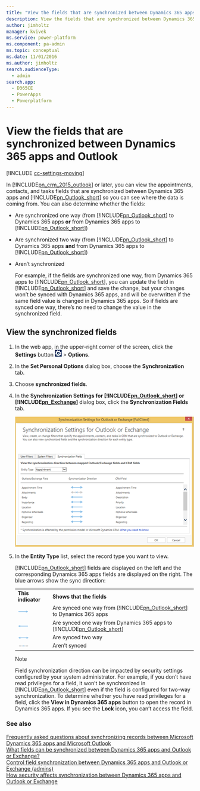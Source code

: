 ```yaml
---
title: "View the fields that are synchronized between Dynamics 365 apps and Outlook  | MicrosoftDocs"
description: View the fields that are synchronized between Dynamics 365 apps and Outlook
author: jimholtz
manager: kvivek
ms.service: power-platform
ms.component: pa-admin
ms.topic: conceptual
ms.date: 11/01/2016
ms.author: jimholtz
search.audienceType: 
  - admin
search.app: 
  - D365CE
  - PowerApps
  - Powerplatform
---
```

# View the fields that are synchronized between Dynamics 365 apps and Outlook

[!INCLUDE [cc-settings-moving](../includes/cc-settings-moving.md)] 

In [!INCLUDE[pn_crm_2015_outlook](../includes/pn-crm-2015-outlook.md)] or later, you can view the appointments, contacts, and tasks fields that are synchronized between Dynamics 365 apps and [!INCLUDE[pn_Outlook_short](../includes/pn-outlook-short.md)] so you can see where the data is coming from. You can also determine whether the fields:  

- Are synchronized one way (from [!INCLUDE[pn_Outlook_short](../includes/pn-outlook-short.md)] to Dynamics 365 apps **or** from Dynamics 365 apps to [!INCLUDE[pn_Outlook_short](../includes/pn-outlook-short.md)])  

- Are synchronized two way (from [!INCLUDE[pn_Outlook_short](../includes/pn-outlook-short.md)] to Dynamics 365 apps **and** from Dynamics 365 apps to [!INCLUDE[pn_Outlook_short](../includes/pn-outlook-short.md)])  

- Aren’t synchronized  

  For example, if the fields are synchronized one way, from Dynamics 365 apps to [!INCLUDE[pn_Outlook_short](../includes/pn-outlook-short.md)], you can update the field in [!INCLUDE[pn_Outlook_short](../includes/pn-outlook-short.md)] and save the change, but your changes won’t be synced with Dynamics 365 apps, and will be overwritten if the same field value is changed in Dynamics 365 apps. So if fields are synced one way, there’s no need to change the value in the synchronized field.  

## View the synchronized fields  

1. In the web app, in the upper-right corner of the screen, click the **Settings** button ![User profile Settings button](media/privileges-user.png "User profile Settings button") > **Options**.  

2. In the **Set Personal Options** dialog box, choose the **Synchronization** tab.    

3. Choose **synchronized fields**.  

4. In the **Synchronization Settings for [!INCLUDE[pn_Outlook_short](../includes/pn-outlook-short.md)] or [!INCLUDE[pn_Exchange](../includes/pn-exchange.md)]** dialog box, click the **Synchronization Fields** tab.  

   ![Field-level Sync tab in Dynamics 365 apps](media/field-level-sync-tab.png "Field-level Sync tab in Dynamics 365 apps")  

5. In the **Entity Type** list, select the record type you want to view.  

   [!INCLUDE[pn_Outlook_short](../includes/pn-outlook-short.md)] fields are displayed on the left and the corresponding Dynamics 365 apps fields are displayed on the right. The blue arrows show the sync direction:  


   |                                                                                                                                |                                                                                                                                                      |
   |--------------------------------------------------------------------------------------------------------------------------------|------------------------------------------------------------------------------------------------------------------------------------------------------|
   |                                                       **This indicator**                                                       |                                                              **Shows that the fields**                                                               |
   | ![One-way sync arrow (right) in Dynamics 365 apps](media/one-way-sync-arrow-right.png "One-way sync arrow (right) in Dynamics 365 apps") | Are synced one way from [!INCLUDE[pn_Outlook_short](../includes/pn-outlook-short.md)] to Dynamics 365 apps |
   |  ![One-way sync arrow (left) in Dynamics 365 apps](media/one-way-sync-arrow-left.png "One-way sync arrow (left) in Dynamics 365 apps")   | Are synced one way from Dynamics 365 apps to [!INCLUDE[pn_Outlook_short](../includes/pn-outlook-short.md)] |
   |            ![Two-way sync arrow in Dynamics 365 apps](media/two-way-sync-arrow.png "Two-way sync arrow in Dynamics 365 apps")            |                                                                  Are synced two way                                                                  |
   |       ![No synchronization arrow for Dynamics 365 apps](media/no-sync-arrow.png "No synchronization arrow for Dynamics 365 apps")        |                                                                    Aren’t synced                                                                     |

   > [!NOTE]
   >  Field synchronization direction can be impacted by security settings configured by your system administrator. For example, if you don’t have read privileges for a field, it won’t be synchronized in [!INCLUDE[pn_Outlook_short](../includes/pn-outlook-short.md)] even if the field is configured for two-way synchronization. To determine whether you have read privileges for a field, click the **View in Dynamics 365 apps** button to open the record in Dynamics 365 apps. If you see the **Lock** icon, you can’t access the field.  

### See also  
 [Frequently asked questions about synchronizing records between Microsoft Dynamics 365 apps and Microsoft Outlook](frequently-asked-questions-synchronizing-records-dynamics-365-and-outlook.md)   
 [What fields can be synchronized between Dynamics 365 apps and Outlook or Exchange?](what-fields-synchronized-outlook.md)   
 [Control field synchronization between Dynamics 365 apps and Outlook or Exchange (admins)](control-field-synchronization-outlook.md)   
 [How security affects synchronization between Dynamics 365 apps and Outlook or Exchange](how-field-security-affects-synchronization-between-outlook.md)
